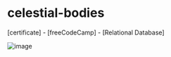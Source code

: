 # celestial-bodies
[certificate] - [freeCodeCamp] - [Relational Database]

![image](https://github.com/user-attachments/assets/df725658-12fa-4ab5-abf2-82b2ada308a1)
